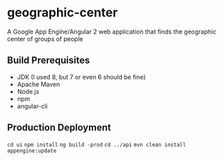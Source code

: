 # geographic-center
A Google App Engine/Angular 2 web application that finds the geographic center of groups of people

## Build Prerequisites
* JDK (I used 8, but 7 or even 6 should be fine)
* Apache Maven
* Node.js
* npm
* angular-cli

## Production Deployment
`cd ui`
`npm install`
`ng build -prod`
`cd ../api`
`mvn clean install appengine:update`